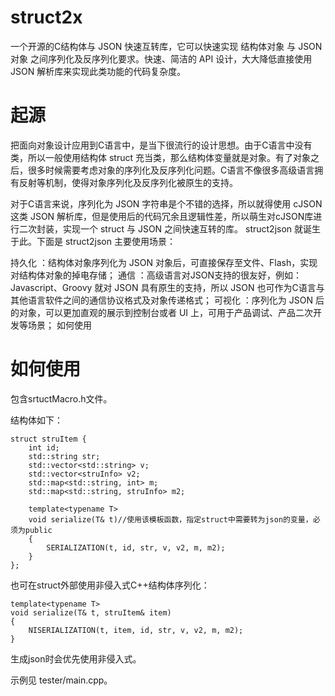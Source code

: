 # struct2x
一个开源的C结构体与 JSON 快速互转库，它可以快速实现 结构体对象 与 JSON 对象 之间序列化及反序列化要求。快速、简洁的 API 设计，大大降低直接使用 JSON 解析库来实现此类功能的代码复杂度。

# 起源
把面向对象设计应用到C语言中，是当下很流行的设计思想。由于C语言中没有类，所以一般使用结构体 struct 充当类，那么结构体变量就是对象。有了对象之后，很多时候需要考虑对象的序列化及反序列化问题。C语言不像很多高级语言拥有反射等机制，使得对象序列化及反序列化被原生的支持。

对于C语言来说，序列化为 JSON 字符串是个不错的选择，所以就得使用 cJSON 这类 JSON 解析库，但是使用后的代码冗余且逻辑性差，所以萌生对cJSON库进行二次封装，实现一个 struct 与 JSON 之间快速互转的库。 struct2json 就诞生于此。下面是 struct2json 主要使用场景：

持久化 ：结构体对象序列化为 JSON 对象后，可直接保存至文件、Flash，实现对结构体对象的掉电存储；
通信 ：高级语言对JSON支持的很友好，例如： Javascript、Groovy 就对 JSON 具有原生的支持，所以 JSON 也可作为C语言与其他语言软件之间的通信协议格式及对象传递格式；
可视化 ：序列化为 JSON 后的对象，可以更加直观的展示到控制台或者 UI 上，可用于产品调试、产品二次开发等场景；
如何使用

# 如何使用
包含srtuctMacro.h文件。

结构体如下：
```
struct struItem {
    int id;
    std::string str;
    std::vector<std::string> v;
    std::vector<struInfo> v2;
    std::map<std::string, int> m;
    std::map<std::string, struInfo> m2;

    template<typename T>
    void serialize(T& t)//使用该模板函数，指定struct中需要转为json的变量，必须为public
    {
        SERIALIZATION(t, id, str, v, v2, m, m2);
    }
};
```
也可在struct外部使用非侵入式C++结构体序列化：
```
template<typename T>
void serialize(T& t, struItem& item)
{
    NISERIALIZATION(t, item, id, str, v, v2, m, m2);
}
```
生成json时会优先使用非侵入式。

示例见 tester/main.cpp。

